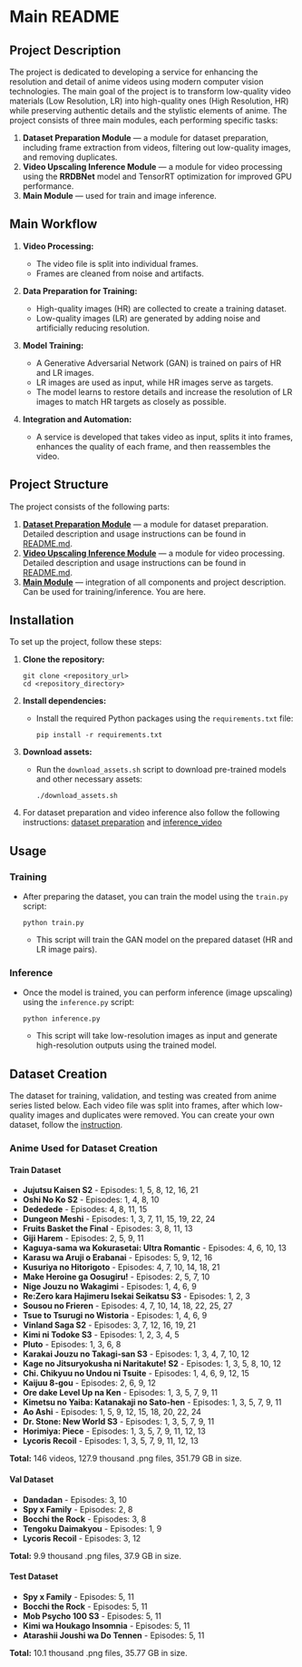 # Main README

## Project Description

The project is dedicated to developing a service for enhancing the resolution and detail of anime videos using modern computer vision technologies. The main goal of the project is to transform low-quality video materials (Low Resolution, LR) into high-quality ones (High Resolution, HR) while preserving authentic details and the stylistic elements of anime. The project consists of three main modules, each performing specific tasks:

1. **Dataset Preparation Module** — a module for dataset preparation, including frame extraction from videos, filtering out low-quality images, and removing duplicates.
2. **Video Upscaling Inference Module** — a module for video processing using the **RRDBNet** model and TensorRT optimization for improved GPU performance.
3. **Main Module** — used for train and image inference.

## Main Workflow

1. **Video Processing:**
   - The video file is split into individual frames.
   - Frames are cleaned from noise and artifacts.

2. **Data Preparation for Training:**
   - High-quality images (HR) are collected to create a training dataset.
   - Low-quality images (LR) are generated by adding noise and artificially reducing resolution.

3. **Model Training:**
   - A Generative Adversarial Network (GAN) is trained on pairs of HR and LR images.
   - LR images are used as input, while HR images serve as targets.
   - The model learns to restore details and increase the resolution of LR images to match HR targets as closely as possible.

4. **Integration and Automation:**
   - A service is developed that takes video as input, splits it into frames, enhances the quality of each frame, and then reassembles the video.


## Project Structure

The project consists of the following parts:

1. **[Dataset Preparation Module](dataset_preparation/)** — a module for dataset preparation. Detailed description and usage instructions can be found in [README.md](dataset_preparation/README.md).
2. **[Video Upscaling Inference Module](inference_video/)** — a module for video processing. Detailed description and usage instructions can be found in [README.md](inference_video/README.md).
3. **[Main Module](README.md)** — integration of all components and project description. Can be used for training/inference. You are here.

## Installation

To set up the project, follow these steps:

1. **Clone the repository:**
   ```
   git clone <repository_url>
   cd <repository_directory>
   ```

2. **Install dependencies:**
   - Install the required Python packages using the `requirements.txt` file:
     ```
     pip install -r requirements.txt
     ```

3. **Download assets:**
   - Run the `download_assets.sh` script to download pre-trained models and other necessary assets:
     ```
     ./download_assets.sh
     ```
4. For dataset preparation and video inference also follow the following instructions: [dataset preparation](dataset_preparation/README.md) and [inference_video](inference_video/README.md)
## Usage

### Training
- After preparing the dataset, you can train the model using the `train.py` script:
  ```
  python train.py
  ```
  - This script will train the GAN model on the prepared dataset (HR and LR image pairs).

### Inference
- Once the model is trained, you can perform inference (image upscaling) using the `inference.py` script:
  ```
  python inference.py
  ```
  - This script will take low-resolution images as input and generate high-resolution outputs using the trained model.

## Dataset Creation

The dataset for training, validation, and testing was created from anime series listed below. Each video file was split into frames, after which low-quality images and duplicates were removed.
You can create your own dataset, follow the [instruction](dataset_preparation/README.md).

### Anime Used for Dataset Creation

#### Train Dataset
- **Jujutsu Kaisen S2** - Episodes: 1, 5, 8, 12, 16, 21
- **Oshi No Ko S2** - Episodes: 1, 4, 8, 10
- **Dededede** - Episodes: 4, 8, 11, 15
- **Dungeon Meshi** - Episodes: 1, 3, 7, 11, 15, 19, 22, 24
- **Fruits Basket the Final** - Episodes: 3, 8, 11, 13
- **Giji Harem** - Episodes: 2, 5, 9, 11
- **Kaguya-sama wa Kokurasetai: Ultra Romantic** - Episodes: 4, 6, 10, 13
- **Karasu wa Aruji o Erabanai** - Episodes: 5, 9, 12, 16
- **Kusuriya no Hitorigoto** - Episodes: 4, 7, 10, 14, 18, 21
- **Make Heroine ga Oosugiru!** - Episodes: 2, 5, 7, 10
- **Nige Jouzu no Wakagimi** - Episodes: 1, 4, 6, 9
- **Re:Zero kara Hajimeru Isekai Seikatsu S3** - Episodes: 1, 2, 3
- **Sousou no Frieren** - Episodes: 4, 7, 10, 14, 18, 22, 25, 27
- **Tsue to Tsurugi no Wistoria** - Episodes: 1, 4, 6, 9
- **Vinland Saga S2** - Episodes: 3, 7, 12, 16, 19, 21
- **Kimi ni Todoke S3** - Episodes: 1, 2, 3, 4, 5
- **Pluto** - Episodes: 1, 3, 6, 8
- **Karakai Jouzu no Takagi-san S3** - Episodes: 1, 3, 4, 7, 10, 12
- **Kage no Jitsuryokusha ni Naritakute! S2** - Episodes: 1, 3, 5, 8, 10, 12
- **Chi. Chikyuu no Undou ni Tsuite** - Episodes: 1, 4, 6, 9, 12, 15
- **Kaijuu 8-gou** - Episodes: 2, 6, 9, 12
- **Ore dake Level Up na Ken** - Episodes: 1, 3, 5, 7, 9, 11
- **Kimetsu no Yaiba: Katanakaji no Sato-hen** - Episodes: 1, 3, 5, 7, 9, 11
- **Ao Ashi** - Episodes: 1, 5, 9, 12, 15, 18, 20, 22, 24
- **Dr. Stone: New World S3** - Episodes: 1, 3, 5, 7, 9, 11
- **Horimiya: Piece** - Episodes: 1, 3, 5, 7, 9, 11, 12, 13
- **Lycoris Recoil** - Episodes: 1, 3, 5, 7, 9, 11, 12, 13

**Total:** 146 videos, 127.9 thousand .png files, 351.79 GB in size.

#### Val Dataset
- **Dandadan** - Episodes: 3, 10
- **Spy x Family** - Episodes: 2, 8
- **Bocchi the Rock** - Episodes: 3, 8
- **Tengoku Daimakyou** - Episodes: 1, 9
- **Lycoris Recoil** - Episodes: 3, 12

**Total:** 9.9 thousand .png files, 37.9 GB in size.

#### Test Dataset
- **Spy x Family** - Episodes: 5, 11
- **Bocchi the Rock** - Episodes: 5, 11
- **Mob Psycho 100 S3** - Episodes: 5, 11
- **Kimi wa Houkago Insomnia** - Episodes: 5, 11
- **Atarashii Joushi wa Do Tennen** - Episodes: 5, 11

**Total:** 10.1 thousand .png files, 35.77 GB in size.
